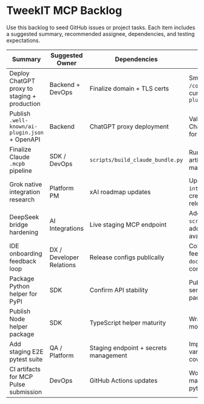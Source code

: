 # TweekIT MCP Backlog

Use this backlog to seed GitHub issues or project tasks. Each item includes a suggested summary, recommended assignee, dependencies, and testing expectations.

| Summary | Suggested Owner | Dependencies | Acceptance / Tests |
| --- | --- | --- | --- |
| Deploy ChatGPT proxy to staging + production | Backend + DevOps | Finalize domain + TLS certs | Smoke test `/version`, `/doctype`, `/convert` via `pytest` mocks + live curl; document in `docs/chatgpt-plugin.md` |
| Publish `.well-known/ai-plugin.json` + OpenAPI | Backend | ChatGPT proxy deployment | Validate plugin import in ChatGPT UI; attach screenshots for MCP Pulse packet |
| Finalize Claude `.mcpb` pipeline | SDK / DevOps | `scripts/build_claude_bundle.py` | Run build script in CI, upload artifact; manual install verified on macOS + Windows |
| Grok native integration research | Platform PM | xAI roadmap updates | Update `docs/grok-integration.md` with findings; create prototype manifest if spec released |
| DeepSeek bridge hardening | AI Integrations | Live staging MCP endpoint | Add retry/backoff + logging to `scripts/deepseek_mcp_bridge.py`; add staging E2E test when available |
| IDE onboarding feedback loop | DX / Developer Relations | Release configs publically | Collect Cursor/Continue user feedback; update `docs/developer-tools.md` and configs |
| Package Python helper for PyPI | SDK | Confirm API stability | Publish `tweekit-mcp-client` with semantic versioning; add packaging test in CI |
| Publish Node helper package | SDK | TypeScript helper maturity | Wrap quickstart into NPM module; add example tests |
| Add staging E2E pytest suite | QA / Platform | Staging endpoint + secrets management | Implement opt-in tests using env vars; update `docs/testing.md` coverage section |
| CI artifacts for MCP Pulse submission | DevOps | GitHub Actions updates | Workflow uploads bundle manifest, proxy swagger, and pytest report on release |
